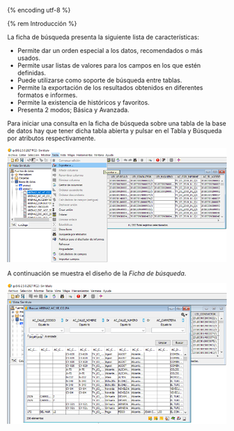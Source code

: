 {% encoding utf-8 %}

{% rem Introducción %}

La ficha de búsqueda presenta la siguiente lista de características:

- Permite dar un orden especial a los datos, recomendados o más usados.
- Permite usar listas de valores para los campos en los que estén definidas. 
- Puede utilizarse  como soporte de búsqueda entre tablas. 
- Permite la exportación de los resultados obtenidos en diferentes formatos e informes.
- Permite la existencia de históricos y favoritos.
- Presenta 2 modos; Básica y Avanzada.
    
Para iniciar una consulta en la ficha de búsqueda sobre una tabla de la 
base de datos hay que tener dicha tabla abierta y pulsar en el Tabla y 
Búsqueda por atributos respectivamente. 

![Menu Tabla, busqueda por atributos](introduccion_files/menu_tabla_busqueda_por_atributos.png)

A continuación se muestra el diseño de la *Ficha de búsqueda*.

![Ficha de busqueda](introduccion_files/ficha_de_busqueda_1.png)

